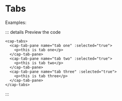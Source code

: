 # Tabs


Examples:

<demo-tabs></demo-tabs>

::: details Preview the code
```vue
<cap-tabs>
  <cap-tab-pane name="tab one" :selected="true">
    <p>this is tab one</p>
  </cap-tab-pane>
  <cap-tab-pane name="tab two" :selected="true">
    <p>this is tab two</p>
  </cap-tab-pane>
  <cap-tab-pane name="tab three" :selected="true">
    <p>this is tab three</p>
  </cap-tab-pane>
</cap-tabs>
```
:::
